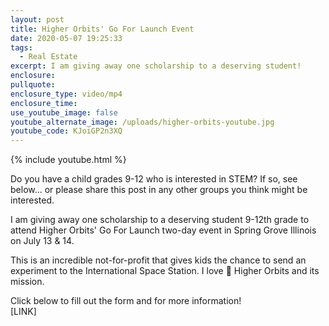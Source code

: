 ```yaml
---
layout: post
title: Higher Orbits' Go For Launch Event
date: 2020-05-07 19:25:33
tags:
  - Real Estate
excerpt: I am giving away one scholarship to a deserving student!
enclosure:
pullquote:
enclosure_type: video/mp4
enclosure_time:
use_youtube_image: false
youtube_alternate_image: /uploads/higher-orbits-youtube.jpg
youtube_code: KJoiGP2n3XQ
---
```


{% include youtube.html %}

Do you have a child grades 9-12 who is interested in STEM? If so, see below... or please share this post in any other groups you think might be interested.

I am giving away one scholarship to a deserving student 9-12th grade to attend Higher Orbits' Go For Launch two-day event in Spring Grove Illinois on July 13 & 14.

This is an incredible not-for-profit that gives kids the chance to send an experiment to the International Space Station. I love 🤩 Higher Orbits and its mission.

Click below to fill out the form and for more information\!<br>\[LINK\]